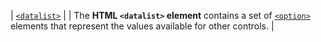 | [`<datalist>`](https://developer.mozilla.org/en-US/docs/Web/HTML/Element/datalist "The HTML <datalist> element contains a set of <option> elements that represent the values available for other controls.") |
| The **HTML `<datalist>` element** contains a set of [`<option>`](https://developer.mozilla.org/en-US/docs/Web/HTML/Element/option "In a Web form, the HTML <option> element is used to create a control representing an item within a <select>, an <optgroup> or a <datalist> HTML5 element.") elements that represent the values available for other controls. |
